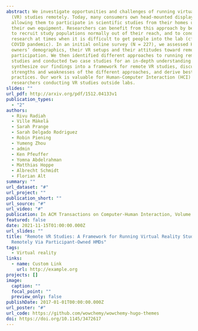 ```yaml
---
abstract: We investigate opportunities and challenges of running virtual reality
  (VR) studies remotely. Today, many consumers own head-mounted displays (HMDs),
  allowing them to participate in scientific studies from their homes using
  their own equipment. Researchers can benefit from this approach by being able
  to recruit study populations normally out of their reach, and to conduct
  research at times when it is difficult to get people into the lab (cf. the
  COVID pandemic). In an initial online survey (N = 227), we assessed HMD
  owners’ demographics, their VR setups and their attitudes toward remote
  participation. We then identified different approaches to running remote
  studies and conducted two case studies for an in-depth understanding. We
  synthesize our findings into a framework for remote VR studies, discuss
  strengths and weaknesses of the different approaches, and derive best
  practices. Our work is valuable for Human-Computer Interaction (HCI)
  researchers conducting VR studies outside labs.
slides: ""
url_pdf: http://arxiv.org/pdf/1512.04133v1
publication_types:
  - "2"
authors:
  - Rivu Radiah
  - Ville Mäkelä
  - Sarah Prange
  - Sarah Delgado Rodriguez
  - Robin Piening
  - Yumeng Zhou
  - admin
  - Ken Pfeuffer
  - Yomna Abdelrahman
  - Matthias Hoppe
  - Albrecht Schmidt
  - Florian Alt
summary: ""
url_dataset: "#"
url_project: ""
publication_short: ""
url_source: "#"
url_video: "#"
publication: In ACM Transactions on Computer-Human Interaction, Volume 28, Issue 6
featured: false
date: 2021-11-15T01:00:00.000Z
url_slides: ""
title: "Remote VR Studies: A Framework for Running Virtual Reality Studies
  Remotely Via Participant-Owned HMDs"
tags:
  - Virtual reality
links:
  - name: Custom Link
    url: http://example.org
projects: []
image:
  caption: ""
  focal_point: ""
  preview_only: false
publishDate: 2017-01-01T00:00:00.000Z
url_poster: "#"
url_code: https://github.com/wowchemy/wowchemy-hugo-themes
doi: https://doi.org/10.1145/3472617
---
```

